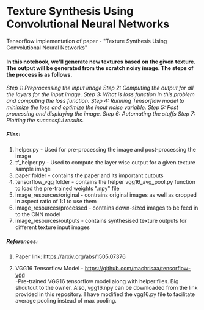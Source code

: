 # Texture Synthesis Using Convolutional Neural Networks
Tensorflow implementation of paper - "Texture Synthesis Using Convolutional Neural Networks"


#### In this notebook, we'll generate new textures based on the given texture. The output will be generated from the scratch noisy image. The steps of the process is as follows.

_Step 1: Preprocessing the input image_
_Step 2: Computing the output for all the layers for the input image._
_Step 3: What is loss function in this problem and computing the loss function._
_Step 4: Running Tensorflow model to minimize the loss and optimize the input noise variable._
_Step 5: Post processing and displaying the image._
_Step 6: Automating the stuffs_
_Step 7: Plotting the successful results._

##### Files:
1. helper.py - Used for pre-processing the image and post-processing the image
2. tf_helper.py - Used to compute the layer wise output for a given texture sample image
3. paper folder - contains the paper and its important cutouts
4. tensorflow_vgg folder - contains the helper vgg16_avg_pool.py function to load the pre-trained weights ".npy" file
5. image_resources/original - contrains original images as well as cropped in aspect ratio of 1:1 to use them 
6. image_resources/processed - contains down-sized images to be feed in to the CNN model
7. image_resources/outputs - contains synthesised texture outputs for different texture input images 


##### References:
1. Paper link: https://arxiv.org/abs/1505.07376

2. VGG16 Tensorflow Model - https://github.com/machrisaa/tensorflow-vgg  
  -Pre-trained VGG16 tensorflow model along with helper files. Big shoutout to the owner. Also, vgg16.npy can be downloaded from the link provided in this repository. I have modified the vgg16.py file to facilitate average pooling instead of max pooling.
